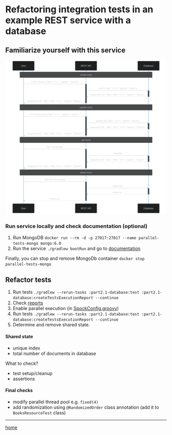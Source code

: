 # Refactoring integration tests in an example REST service with a database

## Familiarize yourself with this service

![diagram](.readme/sequence.svg)


### Run service locally and check documentation (optional)

1. Run MongoDB `docker run --rm -d -p 27017:27017 --name parallel-tests-mongo mongo:6.0`
2. Run the service `./gradlew bootRun` and go to [documentation](http://localhost:8080/swagger-ui/index.html)

Finally, you can stop and remove MongoDb container `docker stop parallel-tests-mongo`

## Refactor tests

1. Run tests `./gradlew --rerun-tasks :part2.1-database:test :part2.1-database:createTestsExecutionReport --continue`
2. Check [reports](build/reports/tests-execution/html/test.html)
3. Enable parallel execution (in [SpockConfig.groovy](src/test/resources/SpockConfig.groovy))
4. Run tests `./gradlew --rerun-tasks :part2.1-database:test :part2.1-database:createTestsExecutionReport --continue`
5. Determine and remove shared state.

#### Shared state

- unique index
- total number of documents in database

What to check?

- test setup/cleanup
- assertions

#### Final checks

- modify parallel thread pool e.g. `fixed(4)`
- add randomization using `@RandomizedOrder` class annotation (add it to `BooksResourceTest` class)

---
[home](../README.md)